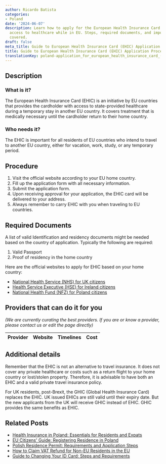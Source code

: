 ```yaml
---
author: Ricardo Batista
categories:
- Poland
date: '2024-06-07'
description: Learn how to apply for the European Health Insurance Card (EHIC) for
  access to healthcare while in EU. Steps, required documents, and important details
  covered.
draft: false
meta_title: Guide to European Health Insurance Card (EHIC) Application Process
title: Guide to European Health Insurance Card (EHIC) Application Process
translationKey: poland-application_for_european_health_insurance_card_(ehic)
---
```


## Description
### What is it?
The European Health Insurance Card (EHIC) is an initiative by EU countries that provides the cardholder with access to state-provided healthcare during a temporary stay in another EU country. It covers treatment that is medically necessary until the cardholder return to their home country.

### Who needs it?
The EHIC is important for all residents of EU countries who intend to travel to another EU country, either for vacation, work, study, or any temporary period.

## Procedure
1. Visit the official website according to your EU home country.
2. Fill up the application form with all necessary information.
3. Submit the application form.
4. Upon receiving approval for your application, the EHIC card will be delivered to your address.
5. Always remember to carry EHIC with you when traveling to EU countries.

## Required Documents
A list of valid Identification and residency documents might be needed based on the country of application. Typically the following are required:
1. Valid Passport
2. Proof of residency in the home country

Here are the official websites to apply for EHIC based on your home country:

- [National Health Service (NHS) for UK citizens](https://www.nhs.uk/using-the-nhs/healthcare-abroad/apply-for-a-free-uk-global-health-insurance-card-ghic/)
- [Health Service Executive (HSE) for Ireland citizens](https://www2.hse.ie/services/schemes-allowances/ehic/)
- [National Health Fund (NFZ) for Poland citizens](https://www.nfz.gov.pl/)

## Providers that can do it for you

_(We are currently curating the best providers. If you are or know a provider, please contact us or edit the page directly)_

| Provider        |     Website     |     Timelines    |       Cost      |
| :-------------: | :-------------: |  :-------------: | :-------------: |

## Additional details
Remember that the EHIC is not an alternative to travel insurance. It does not cover any private healthcare or costs such as a return flight to your home country or lost/stolen property. Therefore, it is advisable to have both an EHIC and a valid private travel insurance policy.

For UK residents, post-Brexit, the GHIC (Global Health Insurance Card) replaces the EHIC. UK issued EHICs are still valid until their expiry date. But the new applicants from the UK will receive GHIC instead of EHIC. GHIC provides the same benefits as EHIC.
## Related Posts

- [Health Insurance in Poland: Essentials for Residents and Expats](https://tramitit.com/guides/poland/health_insurance/)
- [EU Citizens' Guide: Registering Residence in Poland](https://tramitit.com/guides/poland/registration_of_residence_for_eu_citizens/)
- [Polish Residence Permit: Requirements and Application Steps](https://tramitit.com/guides/poland/residence_permit/)
- [How to Claim VAT Refund for Non-EU Residents in the EU](https://tramitit.com/guides/poland/vat_tax_refund_for_purchases_in_the_eu/)
- [Guide to Changing Your ID Card: Steps and Requirements](https://tramitit.com/guides/poland/change_of_id_card/)